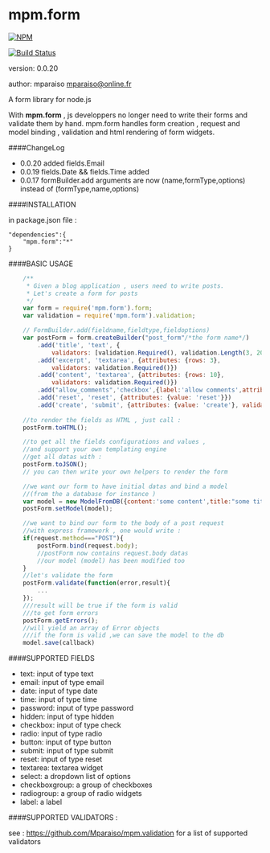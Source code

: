 mpm.form
========

[![NPM](https://nodei.co/npm/mpm.form.png?downloads=true)](https://nodei.co/npm/mpm.form/)


[![Build Status](https://travis-ci.org/Mparaiso/mpm.form.png?branch=master)](https://travis-ci.org/Mparaiso/mpm.form)

version: 0.0.20

author: mparaiso <mparaiso@online.fr>

A form library for node.js

With __mpm.form__ , js developpers no longer need to write their forms and validate them by hand. 
mpm.form handles form creation , request and model binding ,  validation and html rendering of
form widgets.

####ChangeLog
- 0.0.20 added fields.Email
- 0.0.19 fields.Date && fields.Time added
- 0.0.17 formBuilder.add arguments are now (name,formType,options) instead of (formType,name,options)


####INSTALLATION

in package.json file : 

	"dependencies":{
		"mpm.form":"*"
	}

####BASIC USAGE

```javascript
	/**
	 * Given a blog application , users need to write posts.
	 * Let's create a form for posts
	 */
	var form = require('mpm.form').form;
	var validation = require('mpm.form').validation;

	// FormBuilder.add(fieldname,fieldtype,fieldoptions)
	var postForm = form.createBuilder("post_form"/*the form name*/)
        .add('title', 'text', {
            validators: [validation.Required(), validation.Length(3, 200)]})
        .add('excerpt', 'textarea', {attributes: {rows: 3},
            validators: validation.Required()})
        .add('content', 'textarea', {attributes: {rows: 10},
            validators: validation.Required()})
        .add("allow_comments",'checkbox',{label:'allow comments',attributes:{value:"allow_comments"}})
        .add('reset', 'reset', {attributes: {value: 'reset'}})
        .add('create', 'submit', {attributes: {value: 'create'}, validators: validation.Required()});
        
    //to render the fields as HTML , just call : 
    postForm.toHTML();

    //to get all the fields configurations and values ,
    //and support your own templating engine 
    //get all datas with : 
    postForm.toJSON();
    // you can then write your own helpers to render the form

    //we want our form to have initial datas and bind a model 
    //(from the a database for instance )
    var model = new ModelFromDB({content:'some content',title:"some title"});
    postForm.setModel(model);

    //we want to bind our form to the body of a post request
    //with express framework , one would write :
    if(request.method==="POST"){
    	postForm.bind(request.body);
    	//postForm now contains request.body datas
    	//our model (model) has been modified too
    }
    //let's validate the form
    postForm.validate(function(error,result){
		...
    });
    ///result will be true if the form is valid
    ///to get form errors
    postForm.getErrors(); 
    //will yield an array of Error objects
    ///if the form is valid ,we can save the model to the db
    model.save(callback)

```

####SUPPORTED FIELDS

- text: input of type text
- email: input of type email
- date: input of type date
- time: input of type time
- password: input of type password
- hidden: input of type hidden
- checkbox: input of type check
- radio: input of type radio
- button: input of type button
- submit: input of type submit
- reset: input of type reset
- textarea: textarea widget
- select: a dropdown list of options
- checkboxgroup: a group of checkboxes
- radiogroup: a group of radio widgets
- label: a label

####SUPPORTED VALIDATORS : 

see : https://github.com/Mparaiso/mpm.validation for a list of supported validators


